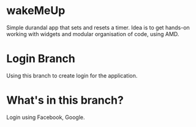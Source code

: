 # wakeMeUp
Simple durandal app that sets and resets a timer. Idea is to get hands-on working with widgets and modular organisation of code, using AMD.

# Login Branch
Using this branch to create login for the application.

# What's in this branch?
Login using Facebook, Google.
